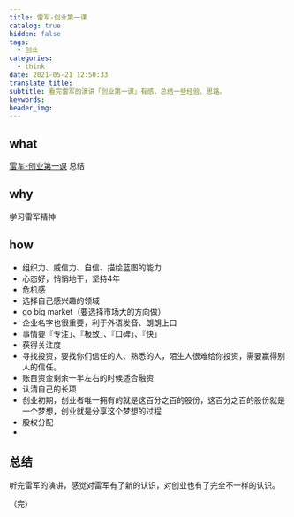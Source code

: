 ```yaml
---
title: 雷军-创业第一课
catalog: true
hidden: false
tags:
  - 创业
categories:
  - think
date: 2021-05-21 12:50:33
translate_title:
subtitle: 看完雷军的演讲「创业第一课」有感，总结一些经验、思路。
keywords:
header_img:
---
```


## what

[雷军-创业第一课](https://www.youtube.com/watch?v=cZgTCsOYaHI) 总结

## why

学习雷军精神

## how

- 组织力、威信力、自信、描绘蓝图的能力
- 心态好，悄悄地干，坚持4年
- 危机感
- 选择自己感兴趣的领域
- go big market（要选择市场大的方向做）
- 企业名字也很重要，利于外语发音、朗朗上口
- 事情要『专注」、『极致」、『口碑」、『快」
- 获得关注度
- 寻找投资，要找你们信任的人、熟悉的人，陌生人很难给你投资，需要赢得别人的信任。
- 账目资金剩余一半左右的时候适合融资
- 认清自己的长项
- 创业初期，创业者唯一拥有的就是这百分之百的股份，这百分之百的股份就是一个梦想，创业就是分享这个梦想的过程
- 股权分配
- 
## 总结

听完雷军的演讲，感觉对雷军有了新的认识，对创业也有了完全不一样的认识。

（完）